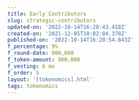 ```yaml
---
title: Early Contributors
slug: strategic-contributors
updated-on: '2022-10-14T16:28:43.418Z'
created-on: '2021-12-05T10:02:04.378Z'
published-on: '2022-10-14T16:28:54.843Z'
f_percentage: 9%
f_round-date: 900,000
f_token-amount: 900,000
f_vesting: 6 mo
f_order: 5
layout: '[tokenomics].html'
tags: tokenomics
---
```



